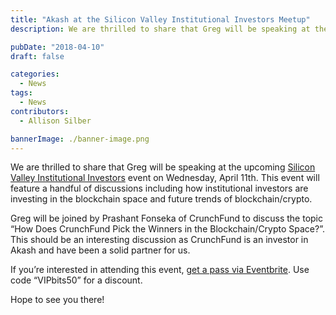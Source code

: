 ```yaml
---
title: "Akash at the Silicon Valley Institutional Investors Meetup"
description: We are thrilled to share that Greg will be speaking at the upcoming Silicon Valley Institutional Investors event on Wednesday, April 11th. This event will feature a handful of discussions including how institutional investors are investing in the blockchain space and future trends of blockchain/crypto.

pubDate: "2018-04-10"
draft: false

categories:
  - News
tags:
  - News
contributors:
  - Allison Silber

bannerImage: ./banner-image.png
---
```


We are thrilled to share that Greg will be speaking at the upcoming [Silicon Valley Institutional Investors](https://www.eventbrite.com/e/silicon-valley-institutional-investors-iv-tickets-44568297979) event on Wednesday, April 11th. This event will feature a handful of discussions including how institutional investors are investing in the blockchain space and future trends of blockchain/crypto.

Greg will be joined by Prashant Fonseka of CrunchFund to discuss the topic “How Does CrunchFund Pick the Winners in the Blockchain/Crypto Space?”. This should be an interesting discussion as CrunchFund is an investor in Akash and have been a solid partner for us.

If you’re interested in attending this event, [get a pass via Eventbrite](https://www.eventbrite.com/e/silicon-valley-institutional-investors-iv-tickets-44568297979). Use code “VIPbits50” for a discount.

Hope to see you there!
